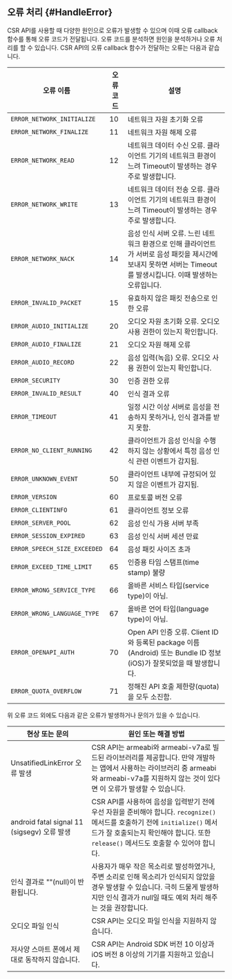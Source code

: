 ## 오류 처리 {#HandleError}
 CSR API를 사용할 때 다양한 원인으로 오류가 발생할 수 있으며 이때 오류 callback 함수를 통해 오류 코드가 전달됩니다. 오류 코드를 분석하면 원인을 분석하거나 오류 처리를 할 수 있습니다. CSR API의 오류 callback 함수가 전달하는 오류는 다음과 같습니다.

| 오류 이름                  | 오류 코드 | 설명                                       |
|--------------------------|--------|--------------------------------------------|
| `ERROR_NETWORK_INITIALIZE` | 10 | 네트워크 자원 초기화 오류                |
| `ERROR_NETWORK_FINALIZE`   | 11 | 네트워크 자원 해제 오류                 |
| `ERROR_NETWORK_READ`       | 12 | 네트워크 데이터 수신 오류. 클라이언트 기기의 네트워크 환경이 느려 Timeout이 발생하는 경우 주로 발생합니다. |
| `ERROR_NETWORK_WRITE`      | 13 | 네트워크 데이터 전송 오류. 클라이언트 기기의 네트워크 환경이 느려 Timeout이 발생하는 경우 주로 발생합니다. |
| `ERROR_NETWORK_NACK`       | 14 | 음성 인식 서버 오류. 느린 네트워크 환경으로 인해 클라이언트가 서버로 음성 패킷을 제시간에 보내지 못하면 서버는 Timeout를 발생시킵니다. 이때 발생하는 오류입니다. |
| `ERROR_INVALID_PACKET`     | 15 | 유효하지 않은 패킷 전송으로 인한 오류       |
| `ERROR_AUDIO_INITIALIZE`   | 20 | 오디오 자원 초기화 오류. 오디오 사용 권한이 있는지 확인합니다. |
| `ERROR_AUDIO_FINALIZE`     | 21 | 오디오 자원 해제 오류                   |
| `ERROR_AUDIO_RECORD`       | 22 | 음성 입력(녹음) 오류. 오디오 사용 권한이 있는지 확인합니다. |
| `ERROR_SECURITY`           | 30 | 인증 권한 오류                        |
| `ERROR_INVALID_RESULT`     | 40 | 인식 결과 오류                        |
| `ERROR_TIMEOUT`            | 41 | 일정 시간 이상 서버로 음성을 전송하지 못하거나, 인식 결과를 받지 못함. |
| `ERROR_NO_CLIENT_RUNNING`  | 42 | 클라이언트가 음성 인식을 수행하지 않는 상황에서 특정 음성 인식 관련 이벤트가 감지됨. |
| `ERROR_UNKNOWN_EVENT`      | 50 | 클라이언트 내부에 규정되어 있지 않은 이벤트가 감지됨. |
| `ERROR_VERSION`            | 60 | 프로토콜 버전 오류                     |
| `ERROR_CLIENTINFO`         | 61 | 클라이언트 정보 오류                    |
| `ERROR_SERVER_POOL`        | 62 | 음성 인식 가용 서버 부족                |
| `ERROR_SESSION_EXPIRED`    | 63 | 음성 인식 서버 세션 만료                |
| `ERROR_SPEECH_SIZE_EXCEEDED` | 64 | 음성 패킷 사이즈 초과                 |
| `ERROR_EXCEED_TIME_LIMIT`  | 65 | 인증용 타임 스탬프(time stamp) 불량     |
| `ERROR_WRONG_SERVICE_TYPE` | 66 | 올바른 서비스 타입(service type)이 아님.  |
| `ERROR_WRONG_LANGUAGE_TYPE` | 67 | 올바른 언어 타입(language type)이 아님. |
| `ERROR_OPENAPI_AUTH`       | 70 | Open API 인증 오류. Client ID와 등록된 package 이름(Android) 또는 Bundle ID 정보(iOS)가 잘못되었을 때 발생합니다. |
| `ERROR_QUOTA_OVERFLOW`     | 71 | 정해진 API 호출 제한량(quota)을 모두 소진함. |


위 오류 코드 외에도 다음과 같은 오류가 발생하거나 문의가 있을 수 있습니다.

| 현상 또는 문의                       | 원인 또는 해결 방법                     |
|-----------------------------------|-------------------------------------|
| UnsatifiedLinkError 오류 발생               | CSR API는 armeabi와 armeabi-v7a로 빌드된 라이브러리를 제공합니다. 만약 개발하는 앱에서 사용하는 라이브러리 중 armeabi와 armeabi-v7a를 지원하지 않는 것이 있다면 이 오류가 발생할 수 있습니다. |
| android fatal signal 11 (sigsegv) 오류 발생 | CSR API를 사용하여 음성을 입력받기 전에 우선 자원을 준비해야 합니다. `recognize()` 메서드를 호출하기 전에 `initialize()` 메서드가 잘 호출되는지 확인해야 합니다. 또한 `release()` 메서드도 호출할 수 있어야 합니다. |
| 인식 결과로 ""(null)이 반환됩니다.              | 사용자가 매우 작은 목소리로 발성하였거나, 주변 소리로 인해 목소리가 인식되지 않았을 경우 발생할 수 있습니다. 극히 드물게 발생하지만 인식 결과가 null일 때도 예외 처리 해주는 것을 권장합니다. |
| 오디오 파일 인식                              | CSR API는 오디오 파일 인식을 지원하지 않습니다.        |
| 저사양 스마트 폰에서 제대로 동작하지 않습니다.       | CSR API는 Android SDK 버전 10 이상과 iOS 버전 8 이상의 기기를 지원하고 있습니다. |
